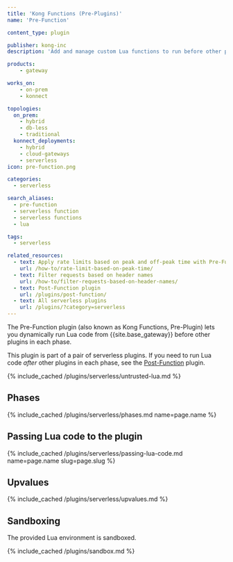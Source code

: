 ```yaml
---
title: 'Kong Functions (Pre-Plugins)'
name: 'Pre-Function'

content_type: plugin

publisher: kong-inc
description: 'Add and manage custom Lua functions to run before other plugins'

products:
    - gateway

works_on:
    - on-prem
    - konnect

topologies:
  on_prem:
    - hybrid
    - db-less
    - traditional
  konnect_deployments:
    - hybrid
    - cloud-gateways
    - serverless
icon: pre-function.png

categories:
  - serverless

search_aliases:
  - pre-function
  - serverless function
  - serverless functions
  - lua

tags:
  - serverless

related_resources:
  - text: Apply rate limits based on peak and off-peak time with Pre-Function
    url: /how-to/rate-limit-based-on-peak-time/
  - text: Filter requests based on header names
    url: /how-to/filter-requests-based-on-header-names/
  - text: Post-Function plugin
    url: /plugins/post-function/
  - text: All serverless plugins
    url: /plugins/?category=serverless
---
```


The Pre-Function plugin (also known as Kong Functions, Pre-Plugin) lets
you dynamically run Lua code from {{site.base_gateway}} before other plugins in each phase.

This plugin is part of a pair of serverless plugins. 
If you need to run Lua code _after_ other plugins in each phase, see the [Post-Function](/plugins/post-function/) plugin.

{% include_cached /plugins/serverless/untrusted-lua.md %}

## Phases

{% include_cached /plugins/serverless/phases.md name=page.name %}

## Passing Lua code to the plugin

{% include_cached /plugins/serverless/passing-lua-code.md name=page.name slug=page.slug %}

## Upvalues

{% include_cached /plugins/serverless/upvalues.md %}

## Sandboxing

The provided Lua environment is sandboxed.

{% include_cached /plugins/sandbox.md %}